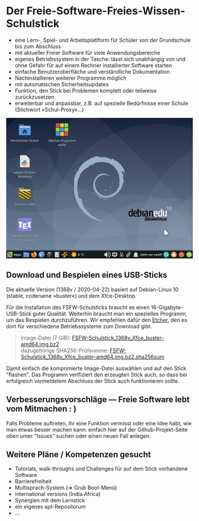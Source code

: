 # Der Freie-Software-Freies-Wissen-Schulstick

- eine Lern-, Spiel- und Arbeitsplattform für Schüler von der Grundschule bis zum Abschluss
- mit aktueller Freier Software für viele Anwendungsbereiche
- eigenes Betriebssystem in der Tasche: lässt sich unabhängig von und ohne Gefahr für auf einem Rechner installierter Software starten
- einfache Benutzeroberfläche und verständliche Dokumentation
- Nachinstallieren weiterer Programme möglich
- mit automatischen Sicherheitsupdates
- Funktion, den Stick bei Problemen komplett oder teilweise zurückzusetzen
- erweiterbar und anpassbar, z.B. auf spezielle Bedürfnisse einer Schule (Stichwort »Schul-Proxy«…)

![Screenshot](../../doc/screenshot-Xfce-Desktop-2020-04-01.png "FSFW-Schulstick mit Xfce-Desktop")

## Download und Bespielen eines USB-Sticks

Die aktuelle Version (1368v / 2020-04-22) basiert auf Debian-Linux 10 (stable, codename »buster«) und dem Xfce-Desktop.

Für die Installation des FSFW-Schulsticks braucht es einen 16-Gigabyte-USB-Stick guter Qualität. Weiterhin braucht man ein spezielles Programm, um das Bespielen durchzuführen. Wir empfehlen dafür den [Etcher](https://www.balena.io/etcher/), den es dort für verschiedene Betriebssysteme zum Download gibt.

> Image-Datei (7 GiB): [FSFW-Schulstick_1368v_Xfce_buster-amd64.img.bz2](http://ftp.inf.tu-dresden.de/os/FSFW/FSFW-Schulstick_1368v_Xfce_buster-amd64.img.bz2)  
> dazugehörige SHA256-Prüfsumme: [FSFW-Schulstick_1368v_Xfce_buster-amd64.img.bz2.sha256sum](http://ftp.inf.tu-dresden.de/os/FSFW/FSFW-Schulstick_1368v_Xfce_buster-amd64.img.bz2.sha256sum)

Damit einfach die komprimierte Image-Datei auswählen und auf den Stick "flashen". Das Programm verifiziert den erzeugten Stick auch, so dass bei erfolgreich vermeldetem Abschluss der Stick auch funktionieren sollte.

## Verbesserungsvorschläge — Freie Software lebt vom Mitmachen : )

Falls Probleme auftreten, ihr eine Funktion vermisst oder eine Idee habt, wie man etwas besser machen kann: einfach hier auf der Github-Projekt-Seite oben unter "Issues" suchen oder einen neuen Fall anlegen.

## Weitere Pläne / Kompetenzen gesucht

- Tutorials, walk-throughs und Challenges für auf dem Stick vorhandene Software
- Barrierefreiheit
- Multisprach-System (=> Grub Boot-Menü)
- international versions (India Africa)
- Synergien mit dem Lernstick
- ein eigenes apt-Repositorum
- …
